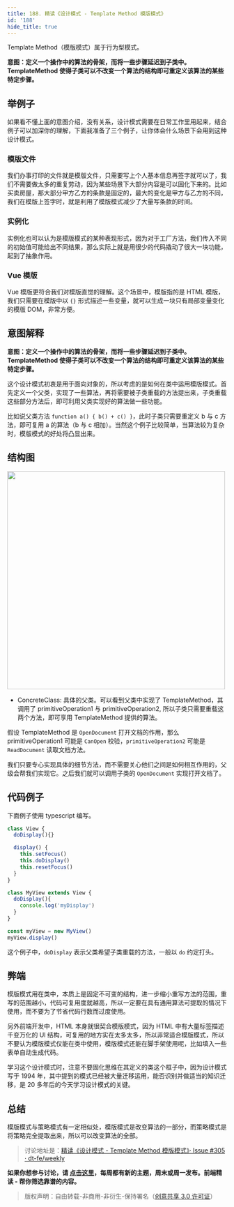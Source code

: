 ```yaml
---
title: 188. 精读《设计模式 - Template Method 模版模式》
id: '188'
hide_title: true
---
```


Template Method（模版模式）属于行为型模式。

**意图：定义一个操作中的算法的骨架，而将一些步骤延迟到子类中。TemplateMethod 使得子类可以不改变一个算法的结构即可重定义该算法的某些特定步骤。**

## 举例子

如果看不懂上面的意图介绍，没有关系，设计模式需要在日常工作里用起来，结合例子可以加深你的理解，下面我准备了三个例子，让你体会什么场景下会用到这种设计模式。

### 模版文件

我们办事打印的文件就是模版文件，只需要写上个人基本信息再签字就可以了，我们不需要做太多的重复劳动，因为某些场景下大部分内容是可以固化下来的。比如买卖房屋，那大部分甲方乙方的条款是固定的，最大的变化是甲方与乙方的不同，我们在模版上签字时，就是利用了模版模式减少了大量写条款的时间。

### 实例化

实例化也可以认为是模版模式的某种表现形式，因为对于工厂方法，我们传入不同的初始值可能给出不同结果，那么实际上就是用很少的代码撬动了很大一块功能，起到了抽象作用。

### Vue 模版

Vue 模版更符合我们对模版直觉的理解。这个场景中，模版指的是 HTML 模版，我们只需要在模版中以 `{}` 形式描述一些变量，就可以生成一块只有局部变量变化的模版 DOM，非常方便。

## 意图解释

**意图：定义一个操作中的算法的骨架，而将一些步骤延迟到子类中。TemplateMethod 使得子类可以不改变一个算法的结构即可重定义该算法的某些特定步骤。**

这个设计模式初衷是用于面向对象的，所以考虑的是如何在类中运用模版模式。首先定义一个父类，实现了一些算法，再将需要被子类重载的方法提出来，子类重载这些部分方法后，即可利用父类实现好的算法做一些功能。

比如说父类方法 `function a() { b() + c() }`，此时子类只需要重定义 b 与 c 方法，即可复用 a 的算法（b 与 c 相加）。当然这个例子比较简单，当算法较为复杂时，模版模式的好处将凸显出来。

## 结构图

<img width="500" src="https://img.alicdn.com/imgextra/i1/O1CN01DLdURm1t90ovmVI1g_!!6000000005858-2-tps-1150-652.png"/>

- ConcreteClass: 具体的父类。可以看到父类中实现了 TemplateMethod，其调用了 primitiveOperation1 与 primitiveOperation2, 所以子类只需要重载这两个方法，即可享用 TemplateMethod 提供的算法。

假设 TemplateMethod 是 `OpenDocument` 打开文档的作用，那么 primitiveOperation1 可能是 `CanOpen` 校验，`primitiveOperation2` 可能是 `ReadDocument` 读取文档方法。

我们只要专心实现具体的细节方法，而不需要关心他们之间是如何相互作用的，父级会帮我们实现它。之后我们就可以调用子类的 `OpenDocument` 实现打开文档了。

## 代码例子

下面例子使用 typescript 编写。

```typescript
class View {
  doDisplay(){}

  display() {
    this.setFocus()
    this.doDisplay()
    this.resetFocus()
  }
}

class MyView extends View {
  doDisplay(){
    console.log('myDisplay')
  }
}

const myView = new MyView()
myView.display()
```

这个例子中，`doDisplay` 表示父类希望子类重载的方法，一般以 `do` 约定打头。

## 弊端

模版模式用在类中，本质上是固定不可变的结构，进一步缩小重写方法的范围，重写的范围越小，代码可复用度就越高，所以一定要在具有通用算法可提取的情况下使用，而不要为了节省代码行数而过度使用。

另外前端开发中，HTML 本身就很契合模版模式，因为 HTML 中有大量标签描述千变万化的 UI 结构，可复用的地方实在太多太多，所以非常适合模版模式，所以不要认为模版模式仅能在类中使用，模版模式还能在脚手架使用呢，比如填入一些表单自动生成代码。

学习这个设计模式时，注意不要固化思维在其定义的类这个框子中，因为设计模式写于 1994 年，其中提到的模式已经被大量迁移运用，能否识别并做适当的知识迁移，是 20 多年后的今天学习设计模式的关键。

## 总结

模版模式与策略模式有一定相似处，模版模式是改变算法的一部分，而策略模式是将策略完全提取出来，所以可以改变算法的全部。

> 讨论地址是：[精读《设计模式 - Template Method 模版模式》· Issue #305 · dt-fe/weekly](https://github.com/dt-fe/weekly/issues/305)

**如果你想参与讨论，请 [点击这里](https://github.com/dt-fe/weekly)，每周都有新的主题，周末或周一发布。前端精读 - 帮你筛选靠谱的内容。**

> 版权声明：自由转载-非商用-非衍生-保持署名（[创意共享 3.0 许可证](https://creativecommons.org/licenses/by-nc-nd/3.0/deed.zh)）
